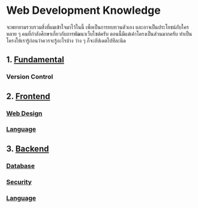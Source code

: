 # Web Development Knowledge
จะพยายามรวบรวมสิ่งที่ผมเข้าใจมาไว้ในนี้ เพื่อเป็นการทบทวนตัวเอง และอาจเป็นประโยชน์กับใครหลาย ๆ คนที่กำลังศึกษาเกี่ยวกับการพัฒนาเว็บไซต์ครับ
ตอนนี้มีแต่เค้าโครงเป็นส่วนมากครับ ทำเป็นโครงให้เรารู้ก่อนว่าควรจะรู้อะไรบ้าง
ว่าง ๆ ก็จะอัปเดตไปทีละนิด

## 1. [Fundamental](fundamental/README.md)
### Version Control

## 2. [Frontend](frontend/README.md)
### [Web Design](frontend/designing/README.md)
### [Language](frontend/languages/README.md)

## 3. [Backend](backend/README.md)
### [Database](backend/database/README.md)
### [Security](backend/security/README.md)
### [Language](backend/languages/README.md)

